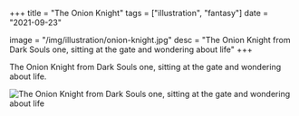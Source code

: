 +++
title = "The Onion Knight"
tags = ["illustration", "fantasy"]
date = "2021-09-23"

image = "/img/illustration/onion-knight.jpg"
desc = "The Onion Knight from Dark Souls one, sitting at the gate and wondering about life"
+++

The Onion Knight from Dark Souls one, sitting at the gate and wondering about life.

![The Onion Knight from Dark Souls one, sitting at the gate and wondering about life](/img/illustration/onion-knight.jpg "The Onion Knight from Dark Souls one, sitting at the gate and wondering about life")
